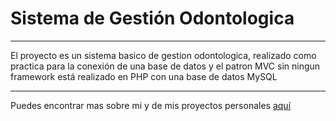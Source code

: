 # Sistema de Gestión Odontologica
---
El proyecto es un sistema basico de gestion odontologica, realizado como practica para la conexión de una base de datos y el patron MVC sin ningun framework
está realizado en PHP con una base de datos MySQL

---

Puedes encontrar mas sobre mi y de mis proyectos personales [aquí](https://github.com/acuellodemoya)
